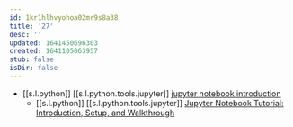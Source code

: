 ```yaml
---
id: 1kr1hlhvyohoa02mr9s8a38
title: '27'
desc: ''
updated: 1641450696303
created: 1641105063957
stub: false
isDir: false
---
```



-  [[s.l.python]] [[s.l.python.tools.jupyter]] [jupyter notebook introduction][1]
   -  [[s.l.python]] [[s.l.python.tools.jupyter]] [Jupyter Notebook Tutorial: Introduction, Setup, and Walkthrough][2]

[1]: https://realpython.com/jupyter-notebook-introduction/
[2]: https://youtu.be/HW29067qVWk
